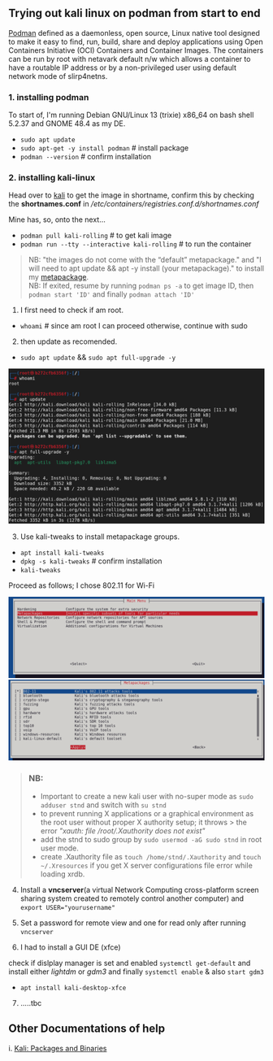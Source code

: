 ## Trying out kali linux on podman from start to end

[Podman](https://docs.podman.io/en/latest/) defined as a daemonless, open source, Linux native tool designed to make it easy to find, run, build, share and deploy applications using Open Containers Initiative (OCI) Containers and Container Images. The containers can be run by root with netavark default n/w which allows a container to have a routable IP address or by a non-privileged user using default network mode of slirp4netns.

### 1. installing podman

To start of, I'm running Debian GNU/Linux 13 (trixie) x86_64 on bash shell 5.2.37 and GNOME 48.4 as my DE.

- `sudo apt update`
- `sudo apt-get -y install podman` # install package
- `podman --version` # confirm installation


### 2. installing kali-linux

Head over to [kali](https://www.kali.org/get-kali/#kali-containers) to get the image in shortname, confirm this by checking the **shortnames.conf**  in */etc/containers/registries.conf.d/shortnames.conf*

Mine has, so, onto the next...

- `podman pull kali-rolling` # to get kali image
- `podman run --tty --interactive kali-rolling` # to run the container

> NB: "the images do not come with the “default” metapackage." and "I will need to apt update && apt -y install (your metapackage)." to install my [metapackage](https://www.kali.org/docs/general-use/metapackages/).  
NB: If exited, resume by running `podman ps -a` to get image ID, then `podman start 'ID'` and finally `podman attach 'ID'`

1. I first need to check if am root.

- `whoami` # since am root I can proceed otherwise, continue with sudo

2. then update as recomended.

- `sudo apt update` && `sudo apt full-upgrade -y`

![kali image](imgs\kali_1.png)

3. Use kali-tweaks to install metapackage groups.

- `apt install kali-tweaks`
- `dpkg -s kali-tweaks` # confirm installation
- `kali-tweaks`

Proceed as follows; I chose 802.11 for Wi-Fi

![kali image](imgs\metapkg.png)
![kali image](imgs\Wifi_tool.png)

> ### NB:
> - Important to create a new kali user with no-super mode as `sudo adduser stnd` and switch with `su stnd`  
>  - to prevent running X applications or a graphical environment as the root user without proper X authority setup; it throws > the error *_"xauth: file /root/.Xauthority does not exist"_*  
>  - add the stnd to sudo group by `sudo usermod -aG sudo stnd` in root user mode.
>  - create .Xauthority file as `touch /home/stnd/.Xauthority` and `touch ~/.Xresources` if you get X server configurations file error while loading xrdb.



4. Install a **vncserver**(a virtual Network Computing cross-platform screen sharing system created to remotely control another computer) and `export USER="yourusername"`

5. Set a password for remote view and one for read only after running `vncserver`

6. I had to install a GUI DE (xfce)

check if dislplay manager is set and enabled `systemctl get-default` and install either *lightdm* or *gdm3* and finally `systemctl enable` & also `start gdm3`

- `apt install kali-desktop-xfce`

7. .....tbc

## Other Documentations of help

i. [Kali: Packages and Binaries](https://www.kali.org/tools/kali-meta/)